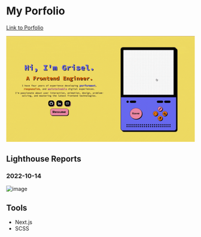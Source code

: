 # My Porfolio

[Link to Porfolio](https://grisel.me)

![Portfolio Preview GIF](https://github.com/GriselSanchez/readme-files/blob/main/portfolio.gif)

## Lighthouse Reports
### 2022-10-14

<img width="370" alt="image" src="https://user-images.githubusercontent.com/32807032/195900067-06d0aac3-97bd-4d64-9ee1-805186edada6.png">

## Tools

- Next.js
- SCSS
